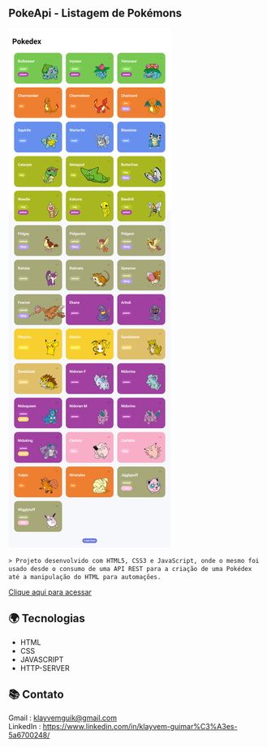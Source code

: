 ## PokeApi - Listagem de Pokémons
 
![preview](./assets/img/pokeApi.png)

    > Projeto desenvolvido com HTML5, CSS3 e JavaScript, onde o mesmo foi usado desde o consumo de uma API REST para a criação de uma Pokédex
    até a manipulação do HTML para automações. 

[Clique aqui para acessar](https://klayvemguimaraes.github.io/PokeApi/pokedex.html)

## 🌍 Tecnologias

- HTML
- CSS
- JAVASCRIPT
- HTTP-SERVER

## 📚 Contato

Gmail : klayvemguik@gmail.com </br>
LinkedIn : https://www.linkedin.com/in/klayvem-guimar%C3%A3es-5a6700248/